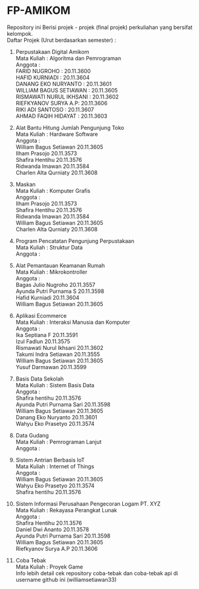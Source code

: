 # FP-AMIKOM
Repository ini Berisi projek - projek (final projek) perkuliahan yang bersifat kelompok.<br>
Daftar Projek (Urut berdasarkan semester) :<br>

1. Perpustakaan Digital Amikom<br>
   Mata Kuliah : Algoritma dan Pemrograman<br>
   Anggota :<br>
   FARID NUGROHO : 20.11.3600<br>
   HAFID KURNIADI : 20.11.3604<br>
   DANANG EKO NURYANTO : 20.11.3601<br>
   WILLIAM BAGUS SETIAWAN : 20.11.3605<br>
   RISMAWATI NURUL IKHSANI : 20.11.3602<br>
   RIEFKYANOV SURYA A.P: 20.11.3606<br>
   RIKI ADI SANTOSO : 20.11.3607<br>
   AHMAD FAQIH HIDAYAT : 20.11.3603<br>
   
2. Alat Bantu Hitung Jumlah Pengunjung Toko<br>
   Mata Kuliah : Hardware Software<br>
   Anggota :<br>
   William Bagus Setiawan 20.11.3605<br>
   Ilham Prasojo 20.11.3573<br>
   Shafira Hentihu 20.11.3576<br>
   Ridwanda Imawan 20.11.3584<br>
   Charlen Alta Qurniaty 20.11.3608<br>
   
2. Maskan<br>
   Mata Kuliah : Komputer Grafis<br>
   Anggota :<br>
   Ilham Prasojo 20.11.3573<br>
   Shafira Hentihu 20.11.3576<br>
   Ridwanda Imawan 20.11.3584<br>
   William Bagus Setiawan 20.11.3605<br>
   Charlen Alta Qurniaty 20.11.3608<br>
   
2. Program Pencatatan Pengunjung Perpustakaan<br>
   Mata Kuliah : Struktur Data<br>
   Anggota :<br>
   
3. Alat Pemantauan Keamanan Rumah<br>
   Mata Kuliah : Mikrokontroller<br>
   Anggota :<br>
   Bagas Julio Nugroho 20.11.3557<br>
   Ayunda Putri Purnama S 20.11.3598<br>
   Hafid Kurniadi 20.11.3604<br>
   William Bagus Setiawan 20.11.3605<br>
   
3. Aplikasi Ecommerce<br>
   Mata Kuliah : Interaksi Manusia dan Komputer<br>
   Anggota :<br>
   Ika Septiana F 20.11.3591<br>
   Izul Fadlun 20.11.3575<br>
   Rismawati Nurul Ikhsani 20.11.3602<br>
   Takumi Indra Setiawan 20.11.3555<br>
   William Bagus Setiawan 20.11.3605<br>
   Yusuf Darmawan 20.11.3599<br>
   
3. Basis Data Sekolah<br>
   Mata Kuliah : Sistem Basis Data<br>
   Anggota :<br>
   Shafira hentihu 20.11.3576<br>
   Ayunda Putri Purnama Sari 20.11.3598<br>
   William Bagus Setiawan 20.11.3605<br>
   Danang Eko Nuryanto 20.11.3601<br>
   Wahyu Eko Prasetyo 20.11.3574<br>
   
3. Data Gudang<br>
   Mata Kuliah : Pemrograman Lanjut<br>
   Anggota :<br>
   
5. Sistem Antrian Berbasis IoT<br>
   Mata Kuliah : Internet of Things<br>
   Anggota :<br>
   William Bagus Setiawan 20.11.3605<br>
   Wahyu Eko Prasetyo 20.11.3574<br>
   Shafira hentihu 20.11.3576<br>
   
5. Sistem Informasi Perusahaan Pengecoran Logam PT. XYZ<br>
   Mata Kuliah : Rekayasa Perangkat Lunak<br>
   Anggota :<br>
   Shafira Hentihu 20.11.3576<br>
   Daniel Dwi Ananto 20.11.3578<br>
   Ayunda Putri Purnama Sari 20.11.3598<br>
   William Bagus Setiawan 20.11.3605<br>
   Riefkyanov Surya A.P 20.11.3606<br>
   
6. Coba Tebak<br>
   Mata Kuliah : Proyek Game<br>
   Info lebih detail cek repository coba-tebak dan coba-tebak api di username github ini (williamsetiawan33)
